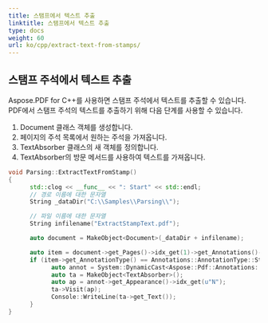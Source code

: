 ```yaml
---
title: 스탬프에서 텍스트 추출
linktitle: 스탬프에서 텍스트 추출
type: docs
weight: 60
url: ko/cpp/extract-text-from-stamps/
---
```


## 스탬프 주석에서 텍스트 추출

Aspose.PDF for C++를 사용하면 스탬프 주석에서 텍스트를 추출할 수 있습니다. PDF에서 스탬프 주석의 텍스트를 추출하기 위해 다음 단계를 사용할 수 있습니다.

1. Document 클래스 객체를 생성합니다.
1. 페이지의 주석 목록에서 원하는 주석을 가져옵니다.
1. TextAbsorber 클래스의 새 객체를 정의합니다.
1. TextAbsorber의 방문 메서드를 사용하여 텍스트를 가져옵니다.

```cpp
void Parsing::ExtractTextFromStamp()
{
      std::clog << __func__ << ": Start" << std::endl;
      // 경로 이름에 대한 문자열
      String _dataDir("C:\\Samples\\Parsing\\");

      // 파일 이름에 대한 문자열
      String infilename("ExtractStampText.pdf");

      auto document = MakeObject<Document>(_dataDir + infilename);

      auto item = document->get_Pages()->idx_get(1)->get_Annotations()->idx_get(1);
      if (item->get_AnnotationType() == Annotations::AnnotationType::Stamp) {
            auto annot = System::DynamicCast<Aspose::Pdf::Annotations::StampAnnotation>(item);
            auto ta = MakeObject<TextAbsorber>();
            auto ap = annot->get_Appearance()->idx_get(u"N");
            ta->Visit(ap);
            Console::WriteLine(ta->get_Text());
      }
}
```